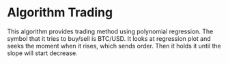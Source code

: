 # Algorithm Trading

This algorithm provides trading method using polynomial regression. The symbol that it tries to buy/sell is BTC/USD. It looks at regression plot and seeks the moment when it rises, which sends order. Then it holds it until the slope will start decrease.
